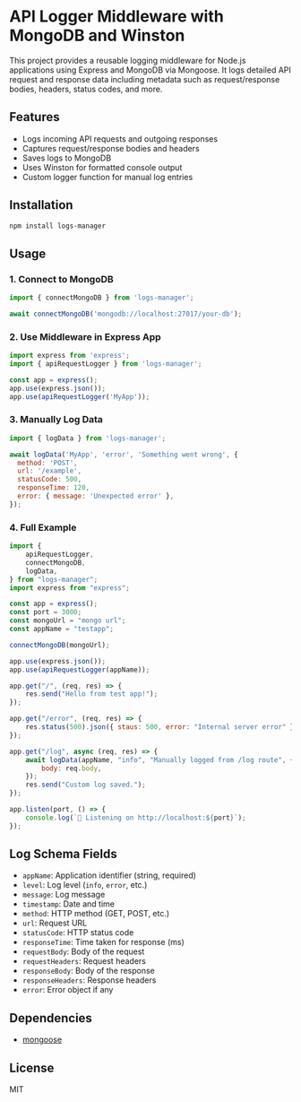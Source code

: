 # API Logger Middleware with MongoDB and Winston

This project provides a reusable logging middleware for Node.js applications using Express and MongoDB via Mongoose. It logs detailed API request and response data including metadata such as request/response bodies, headers, status codes, and more.

## Features
- Logs incoming API requests and outgoing responses
- Captures request/response bodies and headers
- Saves logs to MongoDB
- Uses Winston for formatted console output
- Custom logger function for manual log entries

## Installation
```bash
npm install logs-manager
```

## Usage

### 1. Connect to MongoDB
```js
import { connectMongoDB } from 'logs-manager';

await connectMongoDB('mongodb://localhost:27017/your-db');
```

### 2. Use Middleware in Express App
```js
import express from 'express';
import { apiRequestLogger } from 'logs-manager';

const app = express();
app.use(express.json());
app.use(apiRequestLogger('MyApp'));
```

### 3. Manually Log Data
```js
import { logData } from 'logs-manager';

await logData('MyApp', 'error', 'Something went wrong', {
  method: 'POST',
  url: '/example',
  statusCode: 500,
  responseTime: 120,
  error: { message: 'Unexpected error' },
});
```

### 4. Full Example
```js
import {
    apiRequestLogger,
    connectMongoDB,
    logData,
} from "logs-manager";
import express from "express";

const app = express();
const port = 3000;
const mongoUrl = "mongo url";
const appName = "testapp";

connectMongoDB(mongoUrl);

app.use(express.json());
app.use(apiRequestLogger(appName));

app.get("/", (req, res) => {
    res.send("Hello from test app!");
});

app.get("/error", (req, res) => {
    res.status(500).json({ staus: 500, error: "Internal server error" });
});

app.get("/log", async (req, res) => {
    await logData(appName, "info", "Manually logged from /log route", {
        body: req.body,
    });
    res.send("Custom log saved.");
});

app.listen(port, () => {
    console.log(`🚀 Listening on http://localhost:${port}`);
});
```

## Log Schema Fields
- `appName`: Application identifier (string, required)
- `level`: Log level (`info`, `error`, etc.)
- `message`: Log message
- `timestamp`: Date and time
- `method`: HTTP method (GET, POST, etc.)
- `url`: Request URL
- `statusCode`: HTTP status code
- `responseTime`: Time taken for response (ms)
- `requestBody`: Body of the request
- `requestHeaders`: Request headers
- `responseBody`: Body of the response
- `responseHeaders`: Response headers
- `error`: Error object if any

## Dependencies
- [mongoose](https://www.npmjs.com/package/mongoose)

## License
MIT

